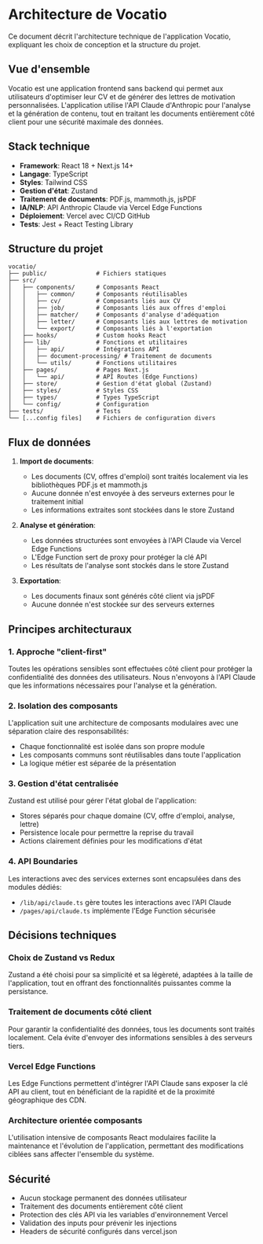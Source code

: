 # Architecture de Vocatio

Ce document décrit l'architecture technique de l'application Vocatio, expliquant les choix de conception et la structure du projet.

## Vue d'ensemble

Vocatio est une application frontend sans backend qui permet aux utilisateurs d'optimiser leur CV et de générer des lettres de motivation personnalisées. L'application utilise l'API Claude d'Anthropic pour l'analyse et la génération de contenu, tout en traitant les documents entièrement côté client pour une sécurité maximale des données.

## Stack technique

- **Framework**: React 18 + Next.js 14+
- **Langage**: TypeScript
- **Styles**: Tailwind CSS
- **Gestion d'état**: Zustand
- **Traitement de documents**: PDF.js, mammoth.js, jsPDF
- **IA/NLP**: API Anthropic Claude via Vercel Edge Functions
- **Déploiement**: Vercel avec CI/CD GitHub
- **Tests**: Jest + React Testing Library

## Structure du projet

```
vocatio/
├── public/              # Fichiers statiques
├── src/
│   ├── components/      # Composants React
│   │   ├── common/      # Composants réutilisables
│   │   ├── cv/          # Composants liés aux CV
│   │   ├── job/         # Composants liés aux offres d'emploi
│   │   ├── matcher/     # Composants d'analyse d'adéquation
│   │   ├── letter/      # Composants liés aux lettres de motivation
│   │   └── export/      # Composants liés à l'exportation
│   ├── hooks/           # Custom hooks React
│   ├── lib/             # Fonctions et utilitaires
│   │   ├── api/         # Intégrations API
│   │   ├── document-processing/ # Traitement de documents
│   │   └── utils/       # Fonctions utilitaires
│   ├── pages/           # Pages Next.js
│   │   └── api/         # API Routes (Edge Functions)
│   ├── store/           # Gestion d'état global (Zustand)
│   ├── styles/          # Styles CSS
│   ├── types/           # Types TypeScript
│   └── config/          # Configuration
├── tests/               # Tests
└── [...config files]    # Fichiers de configuration divers
```

## Flux de données

1. **Import de documents**:
   - Les documents (CV, offres d'emploi) sont traités localement via les bibliothèques PDF.js et mammoth.js
   - Aucune donnée n'est envoyée à des serveurs externes pour le traitement initial
   - Les informations extraites sont stockées dans le store Zustand

2. **Analyse et génération**:
   - Les données structurées sont envoyées à l'API Claude via Vercel Edge Functions
   - L'Edge Function sert de proxy pour protéger la clé API
   - Les résultats de l'analyse sont stockés dans le store Zustand

3. **Exportation**:
   - Les documents finaux sont générés côté client via jsPDF
   - Aucune donnée n'est stockée sur des serveurs externes

## Principes architecturaux

### 1. Approche "client-first"

Toutes les opérations sensibles sont effectuées côté client pour protéger la confidentialité des données des utilisateurs. Nous n'envoyons à l'API Claude que les informations nécessaires pour l'analyse et la génération.

### 2. Isolation des composants

L'application suit une architecture de composants modulaires avec une séparation claire des responsabilités:
- Chaque fonctionnalité est isolée dans son propre module
- Les composants communs sont réutilisables dans toute l'application
- La logique métier est séparée de la présentation

### 3. Gestion d'état centralisée

Zustand est utilisé pour gérer l'état global de l'application:
- Stores séparés pour chaque domaine (CV, offre d'emploi, analyse, lettre)
- Persistence locale pour permettre la reprise du travail
- Actions clairement définies pour les modifications d'état

### 4. API Boundaries

Les interactions avec des services externes sont encapsulées dans des modules dédiés:
- `/lib/api/claude.ts` gère toutes les interactions avec l'API Claude
- `/pages/api/claude.ts` implémente l'Edge Function sécurisée

## Décisions techniques

### Choix de Zustand vs Redux
Zustand a été choisi pour sa simplicité et sa légèreté, adaptées à la taille de l'application, tout en offrant des fonctionnalités puissantes comme la persistance.

### Traitement de documents côté client
Pour garantir la confidentialité des données, tous les documents sont traités localement. Cela évite d'envoyer des informations sensibles à des serveurs tiers.

### Vercel Edge Functions
Les Edge Functions permettent d'intégrer l'API Claude sans exposer la clé API au client, tout en bénéficiant de la rapidité et de la proximité géographique des CDN.

### Architecture orientée composants
L'utilisation intensive de composants React modulaires facilite la maintenance et l'évolution de l'application, permettant des modifications ciblées sans affecter l'ensemble du système.

## Sécurité

- Aucun stockage permanent des données utilisateur
- Traitement des documents entièrement côté client
- Protection des clés API via les variables d'environnement Vercel
- Validation des inputs pour prévenir les injections
- Headers de sécurité configurés dans vercel.json